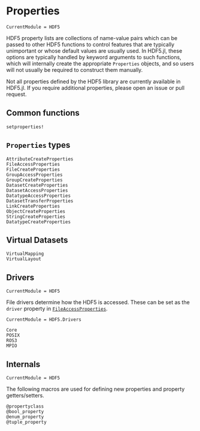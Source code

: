 # Properties

```@meta
CurrentModule = HDF5
```

HDF5 property lists are collections of name-value pairs which can be passed to other HDF5
functions to control features that are typically unimportant or whose default values are
usually used. In HDF5.jl, these options are typically handled by keyword arguments to such
functions, which will internally create the appropriate `Properties` objects, and
so users will not usually be required to construct them manually.

Not all properties defined by the HDF5 library are currently available in HDF5.jl. If you
require additional properties, please open an issue or pull request.

## Common functions

```@docs
setproperties!
```

## `Properties` types

```@docs
AttributeCreateProperties
FileAccessProperties
FileCreateProperties
GroupAccessProperties
GroupCreateProperties
DatasetCreateProperties
DatasetAccessProperties
DatatypeAccessProperties
DatasetTransferProperties
LinkCreateProperties
ObjectCreateProperties
StringCreateProperties
DatatypeCreateProperties
```

## Virtual Datasets

```@docs
VirtualMapping
VirtualLayout
```

## Drivers

```@meta
CurrentModule = HDF5
```

File drivers determine how the HDF5 is accessed. These can be set as the `driver` property in [`FileAccessProperties`](@ref).

```@meta
CurrentModule = HDF5.Drivers
```

```@docs
Core
POSIX
ROS3
MPIO
```

## Internals

```@meta
CurrentModule = HDF5
```

The following macros are used for defining new properties and property getters/setters.

```@docs
@propertyclass
@bool_property
@enum_property
@tuple_property
```
